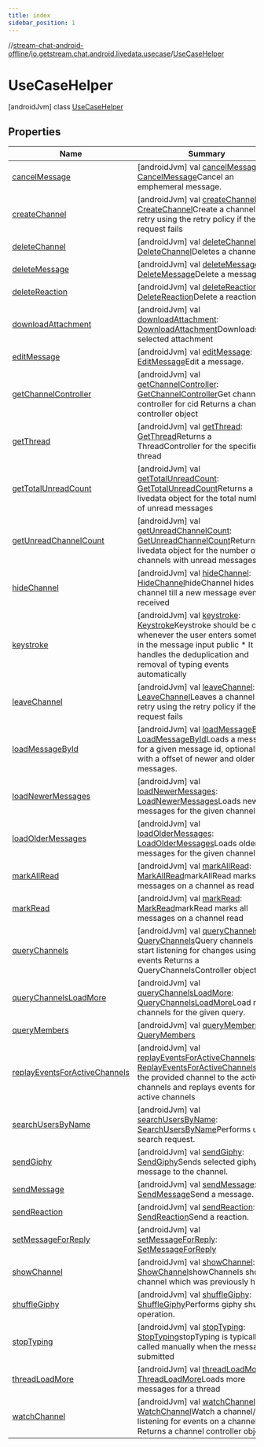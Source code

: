```yaml
---
title: index
sidebar_position: 1
---
```

//[stream-chat-android-offline](../../../index.md)/[io.getstream.chat.android.livedata.usecase](../index.md)/[UseCaseHelper](index.md)



# UseCaseHelper  
 [androidJvm] class [UseCaseHelper](index.md)   


## Properties  
  
|  Name |  Summary | 
|---|---|
| <a name="io.getstream.chat.android.livedata.usecase/UseCaseHelper/cancelMessage/#/PointingToDeclaration/"></a>[cancelMessage](cancelMessage.md)| <a name="io.getstream.chat.android.livedata.usecase/UseCaseHelper/cancelMessage/#/PointingToDeclaration/"></a> [androidJvm] val [cancelMessage](cancelMessage.md): [CancelMessage](../CancelMessage/index.md)Cancel an emphemeral message.   <br/>|
| <a name="io.getstream.chat.android.livedata.usecase/UseCaseHelper/createChannel/#/PointingToDeclaration/"></a>[createChannel](createChannel.md)| <a name="io.getstream.chat.android.livedata.usecase/UseCaseHelper/createChannel/#/PointingToDeclaration/"></a> [androidJvm] val [createChannel](createChannel.md): [CreateChannel](../CreateChannel/index.md)Create a channel and retry using the retry policy if the request fails   <br/>|
| <a name="io.getstream.chat.android.livedata.usecase/UseCaseHelper/deleteChannel/#/PointingToDeclaration/"></a>[deleteChannel](deleteChannel.md)| <a name="io.getstream.chat.android.livedata.usecase/UseCaseHelper/deleteChannel/#/PointingToDeclaration/"></a> [androidJvm] val [deleteChannel](deleteChannel.md): [DeleteChannel](../DeleteChannel/index.md)Deletes a channel   <br/>|
| <a name="io.getstream.chat.android.livedata.usecase/UseCaseHelper/deleteMessage/#/PointingToDeclaration/"></a>[deleteMessage](deleteMessage.md)| <a name="io.getstream.chat.android.livedata.usecase/UseCaseHelper/deleteMessage/#/PointingToDeclaration/"></a> [androidJvm] val [deleteMessage](deleteMessage.md): [DeleteMessage](../DeleteMessage/index.md)Delete a message.   <br/>|
| <a name="io.getstream.chat.android.livedata.usecase/UseCaseHelper/deleteReaction/#/PointingToDeclaration/"></a>[deleteReaction](deleteReaction.md)| <a name="io.getstream.chat.android.livedata.usecase/UseCaseHelper/deleteReaction/#/PointingToDeclaration/"></a> [androidJvm] val [deleteReaction](deleteReaction.md): [DeleteReaction](../DeleteReaction/index.md)Delete a reaction.   <br/>|
| <a name="io.getstream.chat.android.livedata.usecase/UseCaseHelper/downloadAttachment/#/PointingToDeclaration/"></a>[downloadAttachment](downloadAttachment.md)| <a name="io.getstream.chat.android.livedata.usecase/UseCaseHelper/downloadAttachment/#/PointingToDeclaration/"></a> [androidJvm] val [downloadAttachment](downloadAttachment.md): [DownloadAttachment](../DownloadAttachment/index.md)Downloads selected attachment   <br/>|
| <a name="io.getstream.chat.android.livedata.usecase/UseCaseHelper/editMessage/#/PointingToDeclaration/"></a>[editMessage](editMessage.md)| <a name="io.getstream.chat.android.livedata.usecase/UseCaseHelper/editMessage/#/PointingToDeclaration/"></a> [androidJvm] val [editMessage](editMessage.md): [EditMessage](../EditMessage/index.md)Edit a message.   <br/>|
| <a name="io.getstream.chat.android.livedata.usecase/UseCaseHelper/getChannelController/#/PointingToDeclaration/"></a>[getChannelController](getChannelController.md)| <a name="io.getstream.chat.android.livedata.usecase/UseCaseHelper/getChannelController/#/PointingToDeclaration/"></a> [androidJvm] val [getChannelController](getChannelController.md): [GetChannelController](../GetChannelController/index.md)Get channel controller for cid Returns a channel controller object   <br/>|
| <a name="io.getstream.chat.android.livedata.usecase/UseCaseHelper/getThread/#/PointingToDeclaration/"></a>[getThread](getThread.md)| <a name="io.getstream.chat.android.livedata.usecase/UseCaseHelper/getThread/#/PointingToDeclaration/"></a> [androidJvm] val [getThread](getThread.md): [GetThread](../GetThread/index.md)Returns a ThreadController for the specified thread   <br/>|
| <a name="io.getstream.chat.android.livedata.usecase/UseCaseHelper/getTotalUnreadCount/#/PointingToDeclaration/"></a>[getTotalUnreadCount](getTotalUnreadCount.md)| <a name="io.getstream.chat.android.livedata.usecase/UseCaseHelper/getTotalUnreadCount/#/PointingToDeclaration/"></a> [androidJvm] val [getTotalUnreadCount](getTotalUnreadCount.md): [GetTotalUnreadCount](../GetTotalUnreadCount/index.md)Returns a livedata object for the total number of unread messages   <br/>|
| <a name="io.getstream.chat.android.livedata.usecase/UseCaseHelper/getUnreadChannelCount/#/PointingToDeclaration/"></a>[getUnreadChannelCount](getUnreadChannelCount.md)| <a name="io.getstream.chat.android.livedata.usecase/UseCaseHelper/getUnreadChannelCount/#/PointingToDeclaration/"></a> [androidJvm] val [getUnreadChannelCount](getUnreadChannelCount.md): [GetUnreadChannelCount](../GetUnreadChannelCount/index.md)Returns a livedata object for the number of channels with unread messages   <br/>|
| <a name="io.getstream.chat.android.livedata.usecase/UseCaseHelper/hideChannel/#/PointingToDeclaration/"></a>[hideChannel](hideChannel.md)| <a name="io.getstream.chat.android.livedata.usecase/UseCaseHelper/hideChannel/#/PointingToDeclaration/"></a> [androidJvm] val [hideChannel](hideChannel.md): [HideChannel](../HideChannel/index.md)hideChannel hides the channel till a new message event is received   <br/>|
| <a name="io.getstream.chat.android.livedata.usecase/UseCaseHelper/keystroke/#/PointingToDeclaration/"></a>[keystroke](keystroke.md)| <a name="io.getstream.chat.android.livedata.usecase/UseCaseHelper/keystroke/#/PointingToDeclaration/"></a> [androidJvm] val [keystroke](keystroke.md): [Keystroke](../Keystroke/index.md)Keystroke should be called whenever the user enters something in the message input public * It handles the deduplication and removal of typing events automatically   <br/>|
| <a name="io.getstream.chat.android.livedata.usecase/UseCaseHelper/leaveChannel/#/PointingToDeclaration/"></a>[leaveChannel](leaveChannel.md)| <a name="io.getstream.chat.android.livedata.usecase/UseCaseHelper/leaveChannel/#/PointingToDeclaration/"></a> [androidJvm] val [leaveChannel](leaveChannel.md): [LeaveChannel](../LeaveChannel/index.md)Leaves a channel and retry using the retry policy if the request fails   <br/>|
| <a name="io.getstream.chat.android.livedata.usecase/UseCaseHelper/loadMessageById/#/PointingToDeclaration/"></a>[loadMessageById](loadMessageById.md)| <a name="io.getstream.chat.android.livedata.usecase/UseCaseHelper/loadMessageById/#/PointingToDeclaration/"></a> [androidJvm] val [loadMessageById](loadMessageById.md): [LoadMessageById](../LoadMessageById/index.md)Loads a message for a given message id, optionally with a offset of newer and older messages.   <br/>|
| <a name="io.getstream.chat.android.livedata.usecase/UseCaseHelper/loadNewerMessages/#/PointingToDeclaration/"></a>[loadNewerMessages](loadNewerMessages.md)| <a name="io.getstream.chat.android.livedata.usecase/UseCaseHelper/loadNewerMessages/#/PointingToDeclaration/"></a> [androidJvm] val [loadNewerMessages](loadNewerMessages.md): [LoadNewerMessages](../LoadNewerMessages/index.md)Loads newer messages for the given channel   <br/>|
| <a name="io.getstream.chat.android.livedata.usecase/UseCaseHelper/loadOlderMessages/#/PointingToDeclaration/"></a>[loadOlderMessages](loadOlderMessages.md)| <a name="io.getstream.chat.android.livedata.usecase/UseCaseHelper/loadOlderMessages/#/PointingToDeclaration/"></a> [androidJvm] val [loadOlderMessages](loadOlderMessages.md): [LoadOlderMessages](../LoadOlderMessages/index.md)Loads older messages for the given channel   <br/>|
| <a name="io.getstream.chat.android.livedata.usecase/UseCaseHelper/markAllRead/#/PointingToDeclaration/"></a>[markAllRead](markAllRead.md)| <a name="io.getstream.chat.android.livedata.usecase/UseCaseHelper/markAllRead/#/PointingToDeclaration/"></a> [androidJvm] val [markAllRead](markAllRead.md): [MarkAllRead](../MarkAllRead/index.md)markAllRead marks all messages on a channel as read   <br/>|
| <a name="io.getstream.chat.android.livedata.usecase/UseCaseHelper/markRead/#/PointingToDeclaration/"></a>[markRead](markRead.md)| <a name="io.getstream.chat.android.livedata.usecase/UseCaseHelper/markRead/#/PointingToDeclaration/"></a> [androidJvm] val [markRead](markRead.md): [MarkRead](../MarkRead/index.md)markRead marks all messages on a channel read   <br/>|
| <a name="io.getstream.chat.android.livedata.usecase/UseCaseHelper/queryChannels/#/PointingToDeclaration/"></a>[queryChannels](queryChannels.md)| <a name="io.getstream.chat.android.livedata.usecase/UseCaseHelper/queryChannels/#/PointingToDeclaration/"></a> [androidJvm] val [queryChannels](queryChannels.md): [QueryChannels](../QueryChannels/index.md)Query channels and start listening for changes using events Returns a QueryChannelsController object   <br/>|
| <a name="io.getstream.chat.android.livedata.usecase/UseCaseHelper/queryChannelsLoadMore/#/PointingToDeclaration/"></a>[queryChannelsLoadMore](queryChannelsLoadMore.md)| <a name="io.getstream.chat.android.livedata.usecase/UseCaseHelper/queryChannelsLoadMore/#/PointingToDeclaration/"></a> [androidJvm] val [queryChannelsLoadMore](queryChannelsLoadMore.md): [QueryChannelsLoadMore](../QueryChannelsLoadMore/index.md)Load more channels for the given query.   <br/>|
| <a name="io.getstream.chat.android.livedata.usecase/UseCaseHelper/queryMembers/#/PointingToDeclaration/"></a>[queryMembers](queryMembers.md)| <a name="io.getstream.chat.android.livedata.usecase/UseCaseHelper/queryMembers/#/PointingToDeclaration/"></a> [androidJvm] val [queryMembers](queryMembers.md): [QueryMembers](../QueryMembers/index.md)   <br/>|
| <a name="io.getstream.chat.android.livedata.usecase/UseCaseHelper/replayEventsForActiveChannels/#/PointingToDeclaration/"></a>[replayEventsForActiveChannels](replayEventsForActiveChannels.md)| <a name="io.getstream.chat.android.livedata.usecase/UseCaseHelper/replayEventsForActiveChannels/#/PointingToDeclaration/"></a> [androidJvm] val [replayEventsForActiveChannels](replayEventsForActiveChannels.md): [ReplayEventsForActiveChannels](../ReplayEventsForActiveChannels/index.md)Adds the provided channel to the active channels and replays events for all active channels   <br/>|
| <a name="io.getstream.chat.android.livedata.usecase/UseCaseHelper/searchUsersByName/#/PointingToDeclaration/"></a>[searchUsersByName](searchUsersByName.md)| <a name="io.getstream.chat.android.livedata.usecase/UseCaseHelper/searchUsersByName/#/PointingToDeclaration/"></a> [androidJvm] val [searchUsersByName](searchUsersByName.md): [SearchUsersByName](../SearchUsersByName/index.md)Performs user search request.   <br/>|
| <a name="io.getstream.chat.android.livedata.usecase/UseCaseHelper/sendGiphy/#/PointingToDeclaration/"></a>[sendGiphy](sendGiphy.md)| <a name="io.getstream.chat.android.livedata.usecase/UseCaseHelper/sendGiphy/#/PointingToDeclaration/"></a> [androidJvm] val [sendGiphy](sendGiphy.md): [SendGiphy](../SendGiphy/index.md)Sends selected giphy message to the channel.   <br/>|
| <a name="io.getstream.chat.android.livedata.usecase/UseCaseHelper/sendMessage/#/PointingToDeclaration/"></a>[sendMessage](sendMessage.md)| <a name="io.getstream.chat.android.livedata.usecase/UseCaseHelper/sendMessage/#/PointingToDeclaration/"></a> [androidJvm] val [sendMessage](sendMessage.md): [SendMessage](../SendMessage/index.md)Send a message.   <br/>|
| <a name="io.getstream.chat.android.livedata.usecase/UseCaseHelper/sendReaction/#/PointingToDeclaration/"></a>[sendReaction](sendReaction.md)| <a name="io.getstream.chat.android.livedata.usecase/UseCaseHelper/sendReaction/#/PointingToDeclaration/"></a> [androidJvm] val [sendReaction](sendReaction.md): [SendReaction](../SendReaction/index.md)Send a reaction.   <br/>|
| <a name="io.getstream.chat.android.livedata.usecase/UseCaseHelper/setMessageForReply/#/PointingToDeclaration/"></a>[setMessageForReply](setMessageForReply.md)| <a name="io.getstream.chat.android.livedata.usecase/UseCaseHelper/setMessageForReply/#/PointingToDeclaration/"></a> [androidJvm] val [setMessageForReply](setMessageForReply.md): [SetMessageForReply](../SetMessageForReply/index.md)   <br/>|
| <a name="io.getstream.chat.android.livedata.usecase/UseCaseHelper/showChannel/#/PointingToDeclaration/"></a>[showChannel](showChannel.md)| <a name="io.getstream.chat.android.livedata.usecase/UseCaseHelper/showChannel/#/PointingToDeclaration/"></a> [androidJvm] val [showChannel](showChannel.md): [ShowChannel](../ShowChannel/index.md)showChannels shows a channel which was previously hidden   <br/>|
| <a name="io.getstream.chat.android.livedata.usecase/UseCaseHelper/shuffleGiphy/#/PointingToDeclaration/"></a>[shuffleGiphy](shuffleGiphy.md)| <a name="io.getstream.chat.android.livedata.usecase/UseCaseHelper/shuffleGiphy/#/PointingToDeclaration/"></a> [androidJvm] val [shuffleGiphy](shuffleGiphy.md): [ShuffleGiphy](../ShuffleGiphy/index.md)Performs giphy shuffle operation.   <br/>|
| <a name="io.getstream.chat.android.livedata.usecase/UseCaseHelper/stopTyping/#/PointingToDeclaration/"></a>[stopTyping](stopTyping.md)| <a name="io.getstream.chat.android.livedata.usecase/UseCaseHelper/stopTyping/#/PointingToDeclaration/"></a> [androidJvm] val [stopTyping](stopTyping.md): [StopTyping](../StopTyping/index.md)stopTyping is typically called manually when the message is submitted   <br/>|
| <a name="io.getstream.chat.android.livedata.usecase/UseCaseHelper/threadLoadMore/#/PointingToDeclaration/"></a>[threadLoadMore](threadLoadMore.md)| <a name="io.getstream.chat.android.livedata.usecase/UseCaseHelper/threadLoadMore/#/PointingToDeclaration/"></a> [androidJvm] val [threadLoadMore](threadLoadMore.md): [ThreadLoadMore](../ThreadLoadMore/index.md)Loads more messages for a thread   <br/>|
| <a name="io.getstream.chat.android.livedata.usecase/UseCaseHelper/watchChannel/#/PointingToDeclaration/"></a>[watchChannel](watchChannel.md)| <a name="io.getstream.chat.android.livedata.usecase/UseCaseHelper/watchChannel/#/PointingToDeclaration/"></a> [androidJvm] val [watchChannel](watchChannel.md): [WatchChannel](../WatchChannel/index.md)Watch a channel/ Start listening for events on a channel Returns a channel controller object   <br/>|

